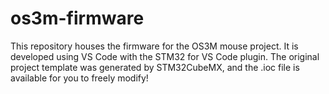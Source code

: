 # os3m-firmware
This repository houses the firmware for the OS3M mouse project. It is developed using VS Code with the STM32 for VS Code plugin. The original project template was generated by STM32CubeMX, and the .ioc file is available for you to freely modify!
